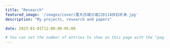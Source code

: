 ```yaml
---
title: "Research"
featured_image: '/images/cover/厦大白城沙滩220114扶石听涛.jpg'
description: "My projects, research and papers"

date: 2023-01-01T12:00:00-05:00

# You can set the number of entries to show on this page with the "pagination" setting in the config file.
---
```


